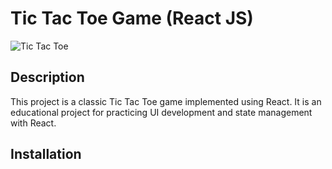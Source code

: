 # Tic Tac Toe Game (React JS)

![Tic Tac Toe](https://example.com/your-game-screenshot.png) <!-- Replace with the actual link to your app's screenshot -->

## Description

This project is a classic Tic Tac Toe game implemented using React. It is an educational project for practicing UI development and state management with React.

## Installation

